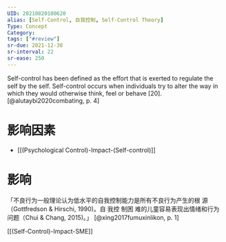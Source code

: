 ```yaml
---
UID: 20210820100620
alias: [Self-Control, 自我控制, Self-Control Theory]
Type: Concept
Category: 
tags: ["#review"]
sr-due: 2021-12-30
sr-interval: 22
sr-ease: 250
---
```


Self-control has been defined as the eﬀort that is exerted to regulate the self by the self. Self-control occurs when individuals try to alter the way in which they would otherwise think, feel or behave [20]. [@alutaybi2020combating, p. 4]

# 影响因素

- [[(Psychological Control)-Impact-(Self-control)]]

# 影响

「不良行为一般理论认为低水平的自我控制能力是所有不良行为产生的根 源（Gottfredson & Hirschi, 1990)。自 我控 制困 难的儿童容易表现出情绪和行为问题（Chui & Chang, 2015)。」 [@xing2017fumuxinlikon, p. 1]

[[(Self-Control)-Impact-SME]]
